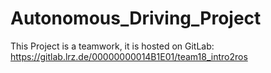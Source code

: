# Autonomous_Driving_Project

This Project is a teamwork, it is hosted on GitLab: https://gitlab.lrz.de/00000000014B1E01/team18_intro2ros
